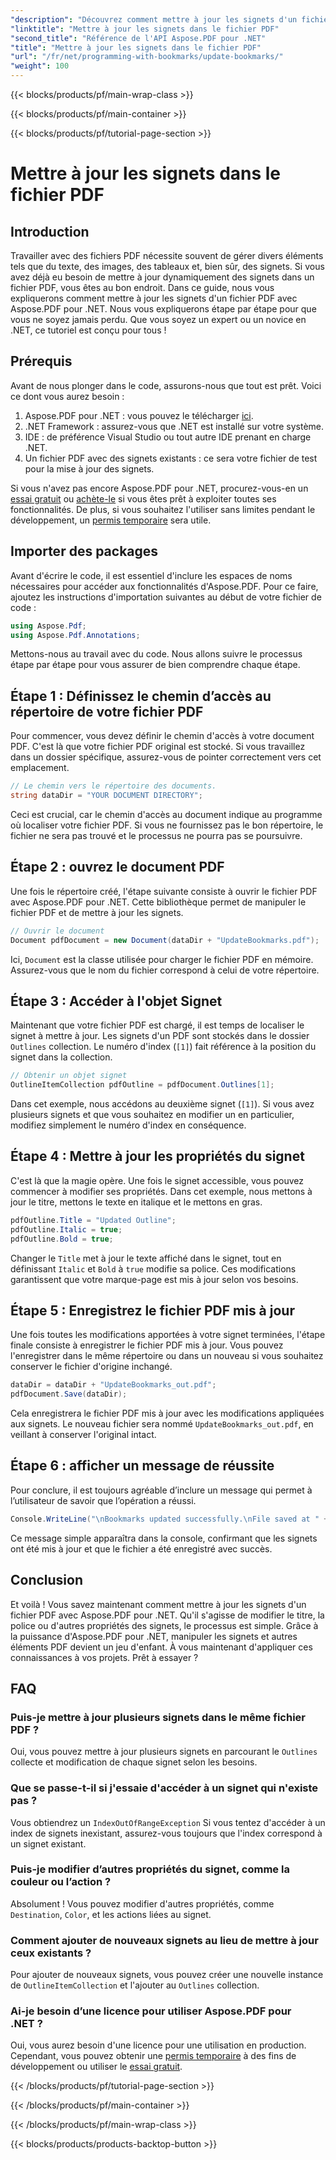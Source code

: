 ```yaml
---
"description": "Découvrez comment mettre à jour les signets d'un fichier PDF avec Aspose.PDF pour .NET grâce à ce guide. Idéal pour les développeurs souhaitant modifier efficacement les signets PDF."
"linktitle": "Mettre à jour les signets dans le fichier PDF"
"second_title": "Référence de l'API Aspose.PDF pour .NET"
"title": "Mettre à jour les signets dans le fichier PDF"
"url": "/fr/net/programming-with-bookmarks/update-bookmarks/"
"weight": 100
---
```


{{< blocks/products/pf/main-wrap-class >}}

{{< blocks/products/pf/main-container >}}

{{< blocks/products/pf/tutorial-page-section >}}

# Mettre à jour les signets dans le fichier PDF

## Introduction

Travailler avec des fichiers PDF nécessite souvent de gérer divers éléments tels que du texte, des images, des tableaux et, bien sûr, des signets. Si vous avez déjà eu besoin de mettre à jour dynamiquement des signets dans un fichier PDF, vous êtes au bon endroit. Dans ce guide, nous vous expliquerons comment mettre à jour les signets d'un fichier PDF avec Aspose.PDF pour .NET. Nous vous expliquerons étape par étape pour que vous ne soyez jamais perdu. Que vous soyez un expert ou un novice en .NET, ce tutoriel est conçu pour tous !

## Prérequis

Avant de nous plonger dans le code, assurons-nous que tout est prêt. Voici ce dont vous aurez besoin :

1. Aspose.PDF pour .NET : vous pouvez le télécharger [ici](https://releases.aspose.com/pdf/net/).
2. .NET Framework : assurez-vous que .NET est installé sur votre système.
3. IDE : de préférence Visual Studio ou tout autre IDE prenant en charge .NET.
4. Un fichier PDF avec des signets existants : ce sera votre fichier de test pour la mise à jour des signets.

Si vous n'avez pas encore Aspose.PDF pour .NET, procurez-vous-en un [essai gratuit](https://releases.aspose.com/) ou [achète-le](https://purchase.aspose.com/buy) si vous êtes prêt à exploiter toutes ses fonctionnalités. De plus, si vous souhaitez l'utiliser sans limites pendant le développement, un [permis temporaire](https://purchase.aspose.com/temporary-license/) sera utile.

## Importer des packages

Avant d'écrire le code, il est essentiel d'inclure les espaces de noms nécessaires pour accéder aux fonctionnalités d'Aspose.PDF. Pour ce faire, ajoutez les instructions d'importation suivantes au début de votre fichier de code :

```csharp
using Aspose.Pdf;
using Aspose.Pdf.Annotations;
```

Mettons-nous au travail avec du code. Nous allons suivre le processus étape par étape pour vous assurer de bien comprendre chaque étape.

## Étape 1 : Définissez le chemin d’accès au répertoire de votre fichier PDF

Pour commencer, vous devez définir le chemin d'accès à votre document PDF. C'est là que votre fichier PDF original est stocké. Si vous travaillez dans un dossier spécifique, assurez-vous de pointer correctement vers cet emplacement.

```csharp
// Le chemin vers le répertoire des documents.
string dataDir = "YOUR DOCUMENT DIRECTORY";
```

Ceci est crucial, car le chemin d'accès au document indique au programme où localiser votre fichier PDF. Si vous ne fournissez pas le bon répertoire, le fichier ne sera pas trouvé et le processus ne pourra pas se poursuivre.

## Étape 2 : ouvrez le document PDF

Une fois le répertoire créé, l'étape suivante consiste à ouvrir le fichier PDF avec Aspose.PDF pour .NET. Cette bibliothèque permet de manipuler le fichier PDF et de mettre à jour les signets.

```csharp
// Ouvrir le document
Document pdfDocument = new Document(dataDir + "UpdateBookmarks.pdf");
```

Ici, `Document` est la classe utilisée pour charger le fichier PDF en mémoire. Assurez-vous que le nom du fichier correspond à celui de votre répertoire. 

## Étape 3 : Accéder à l'objet Signet

Maintenant que votre fichier PDF est chargé, il est temps de localiser le signet à mettre à jour. Les signets d'un PDF sont stockés dans le dossier `Outlines` collection. Le numéro d'index (`[1]`) fait référence à la position du signet dans la collection.

```csharp
// Obtenir un objet signet
OutlineItemCollection pdfOutline = pdfDocument.Outlines[1];
```

Dans cet exemple, nous accédons au deuxième signet (`[1]`). Si vous avez plusieurs signets et que vous souhaitez en modifier un en particulier, modifiez simplement le numéro d'index en conséquence.

## Étape 4 : Mettre à jour les propriétés du signet

C'est là que la magie opère. Une fois le signet accessible, vous pouvez commencer à modifier ses propriétés. Dans cet exemple, nous mettons à jour le titre, mettons le texte en italique et le mettons en gras.

```csharp
pdfOutline.Title = "Updated Outline";
pdfOutline.Italic = true;
pdfOutline.Bold = true;
```

Changer le `Title` met à jour le texte affiché dans le signet, tout en définissant `Italic` et `Bold` à `true` modifie sa police. Ces modifications garantissent que votre marque-page est mis à jour selon vos besoins.

## Étape 5 : Enregistrez le fichier PDF mis à jour

Une fois toutes les modifications apportées à votre signet terminées, l'étape finale consiste à enregistrer le fichier PDF mis à jour. Vous pouvez l'enregistrer dans le même répertoire ou dans un nouveau si vous souhaitez conserver le fichier d'origine inchangé.

```csharp
dataDir = dataDir + "UpdateBookmarks_out.pdf";
pdfDocument.Save(dataDir);
```

Cela enregistrera le fichier PDF mis à jour avec les modifications appliquées aux signets. Le nouveau fichier sera nommé `UpdateBookmarks_out.pdf`, en veillant à conserver l'original intact.

## Étape 6 : afficher un message de réussite

Pour conclure, il est toujours agréable d’inclure un message qui permet à l’utilisateur de savoir que l’opération a réussi.

```csharp
Console.WriteLine("\nBookmarks updated successfully.\nFile saved at " + dataDir);
```

Ce message simple apparaîtra dans la console, confirmant que les signets ont été mis à jour et que le fichier a été enregistré avec succès.

## Conclusion

Et voilà ! Vous savez maintenant comment mettre à jour les signets d'un fichier PDF avec Aspose.PDF pour .NET. Qu'il s'agisse de modifier le titre, la police ou d'autres propriétés des signets, le processus est simple. Grâce à la puissance d'Aspose.PDF pour .NET, manipuler les signets et autres éléments PDF devient un jeu d'enfant. À vous maintenant d'appliquer ces connaissances à vos projets. Prêt à essayer ?

## FAQ

### Puis-je mettre à jour plusieurs signets dans le même fichier PDF ?  
Oui, vous pouvez mettre à jour plusieurs signets en parcourant le `Outlines` collecte et modification de chaque signet selon les besoins.

### Que se passe-t-il si j'essaie d'accéder à un signet qui n'existe pas ?  
Vous obtiendrez un `IndexOutOfRangeException` Si vous tentez d'accéder à un index de signets inexistant, assurez-vous toujours que l'index correspond à un signet existant.

### Puis-je modifier d’autres propriétés du signet, comme la couleur ou l’action ?  
Absolument ! Vous pouvez modifier d'autres propriétés, comme `Destination`, `Color`, et les actions liées au signet.

### Comment ajouter de nouveaux signets au lieu de mettre à jour ceux existants ?  
Pour ajouter de nouveaux signets, vous pouvez créer une nouvelle instance de `OutlineItemCollection` et l'ajouter au `Outlines` collection.

### Ai-je besoin d’une licence pour utiliser Aspose.PDF pour .NET ?  
Oui, vous aurez besoin d'une licence pour une utilisation en production. Cependant, vous pouvez obtenir une [permis temporaire](https://purchase.aspose.com/temporary-license/) à des fins de développement ou utiliser le [essai gratuit](https://releases.aspose.com/).

{{< /blocks/products/pf/tutorial-page-section >}}

{{< /blocks/products/pf/main-container >}}

{{< /blocks/products/pf/main-wrap-class >}}

{{< blocks/products/products-backtop-button >}}